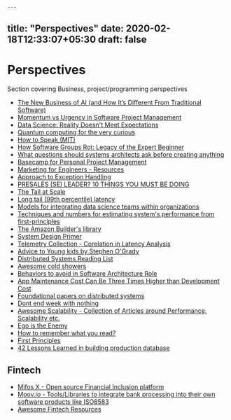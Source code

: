     ---
title: "Perspectives"
date: 2020-02-18T12:33:07+05:30
draft: false
---

# Perspectives 

Section covering Business, project/programming perspectives

- [The New Business of AI (and How It’s Different From Traditional Software)](https://a16z.com/2020/02/16/the-new-business-of-ai-and-how-its-different-from-traditional-software/)
- [Momentum vs Urgency in Software Project Management](http://testobsessed.com/2020/02/momentum-urgency/)
- [Data Science: Reality Doesn't Meet Expectations](https://dfrieds.com/articles/data-science-reality-vs-expectations.html)
- [Quantum computing for the very curious](https://quantum.country/qcvc#part-I)
- [How to Speak (MIT)](https://ocw.mit.edu/resources/res-tll-005-how-to-speak-january-iap-2018/how-to-speak/index.htm)
- [How Software Groups Rot: Legacy of the Expert Beginner](https://daedtech.com/how-software-groups-rot-legacy-of-the-expert-beginner/)
- [What questions should systems architects ask before creating anything](https://medium.com/@budilov/what-questions-should-systems-architects-ask-before-creating-anything-6cd92a01e71b)
- [Basecamp for Personal Project Management](https://basecamp.com/personal)
- [Marketing for Engineers - Resources](https://github.com/LisaDziuba/Marketing-for-Engineers)
- [Approach to Exception Handling](https://particular.net/blog/but-all-my-errors-are-severe)
- [PRESALES (SE) LEADER? 10 THINGS YOU MUST BE DOING](https://www.linkedin.com/pulse/presales-se-leader-10-things-you-must-doing-jon-upton?articleId=6685231165948932097#comments-6685231165948932097&trk=public_profile_article_view)
- [The Tail at Scale](https://cacm.acm.org/magazines/2013/2/160173-the-tail-at-scale/fulltext)
- [Long tail (99th percentile) latency](https://engineering.linkedin.com/performance/who-moved-my-99th-percentile-latency)
- [Models for integrating data science teams within organizations](https://medium.com/@djpardis/models-for-integrating-data-science-teams-within-organizations-7c5afa032ebd)
- [Techniques and numbers for estimating system's performance from first-principles](https://github.com/sirupsen/napkin-math)
- [The Amazon Builder's library](https://aws.amazon.com/builders-library/?cards-body.sort-by=item.additionalFields.customSort&cards-body.sort-order=asc&awsf.filter-content-type=*all)
- [System Design Primer](https://github.com/donnemartin/system-design-primer)
- [Telemetry Collection - Corelation in Latency Analysis](https://rakyll.medium.com/correlation-in-latency-analysis-419357b93287)
- [Advice to Young kids by Stephen O'Grady](https://thisistheway.us/)
- [Distributed Systems Reading List](https://dancres.github.io/Pages/)
- [Awesome cold showers](https://github.com/hwayne/awesome-cold-showers)
- [Behaviors to avoid in Software Architecture Role](https://www.danielwatts.info/post/7-behaviours-to-avoid-software-architect/)
- [App Maintenance Cost Can Be Three Times Higher than Development Cost](https://www.econnectivity.se/app-maintenance-cost-can-be-three-times-higher-than-development-cost/)
- [Foundational papers on distributed systems](http://muratbuffalo.blogspot.com/2021/02/foundational-distributed-systems-papers.html)
- [Dont end week with nothing](https://training.kalzumeus.com/newsletters/archive/do-not-end-the-week-with-nothing)
- [Awesome Scalability - Collection of Articles around Performance, Scalability etc.](https://github.com/binhnguyennus/awesome-scalability)
- [Ego is the Enemy](https://fs.blog/2016/06/ego-is-the-enemy-genghis-khan/)
- [How to remember what you read?](https://fs.blog/2021/08/remember-books/)
- [First Principles](https://fs.blog/first-principles/)
- [42 Lessons Learned in building production database](https://maheshba.bitbucket.io/blog/2021/10/19/42Things.html)

## Fintech 

- [Mifos X - Open source Financial Inclusion platform](https://mifos.org/mifos-x/)
- [Moov.io - Tools/Libraries to integrate bank processing into their own software products like ISO8583](https://github.com/moov-io)
- [Awesome Fintech Resources](https://github.com/moov-io/awesome-fintech)